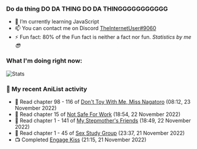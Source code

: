 ### Do da thing DO DA THING DO DA THINGGGGGGGGGGG

<!-- **TheInternetUser0/TheInternetUser0** is a ✨ _special_ ✨ repository because its `README.md` (this file) appears on your GitHub profile. -->


- 🌱 I’m currently learning JavaScript
- 📫 You can contact me on Discord [TheInternetUser#9060](https://discord.com/users/534117072796385300)
- ⚡ Fun fact: 80% of the Fun fact is neither a fact nor fun. _Statistics by me 😎_

### What I'm doing right now:
![Stats](https://discord.c99.nl/widget/theme-3/534117072796385300.png)

### 🌸 My recent AniList activity

<!-- ANILIST_ACTIVITY:start -->

-   📖 Read chapter 98 - 116 of [Don't Toy With Me, Miss Nagatoro](https://anilist.co/manga/100664) (08:12, 23 November 2022)
-   📖 Read chapter 15 of [Not Safe For Work](https://anilist.co/manga/154190) (18:54, 22 November 2022)
-   📖 Read chapter 1 - 141 of [My Stepmother's Friends](https://anilist.co/manga/119648) (18:49, 22 November 2022)
-   📖 Read chapter 1 - 45 of [Sex Study Group](https://anilist.co/manga/145493) (23:37, 21 November 2022)
-   📺 Completed [Engage Kiss](https://anilist.co/anime/146625) (21:15, 21 November 2022)

<!-- ANILIST_ACTIVITY:end -->
